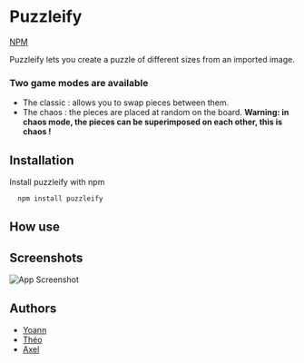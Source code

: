 # Puzzleify
[NPM](https://www.npmjs.com/package/puzzleify)

Puzzleify lets you create a puzzle of different sizes from an imported image.

### Two game modes are available
- The classic : allows you to swap pieces between them.
- The chaos : the pieces are placed at random on the board.
  **Warning: in chaos mode, the pieces can be superimposed on each other, this is chaos !**



## Installation

Install puzzleify with npm

```bash
  npm install puzzleify
```

## How use
## Screenshots

![App Screenshot](https://via.placeholder.com/468x300?text=App+Screenshot+Here)


## Authors

- [Yoann](https://github.com/Yoann-CH)
- [Théo](https://github.com/slorochi)
- [Axel](https://www.github.com/imxale)